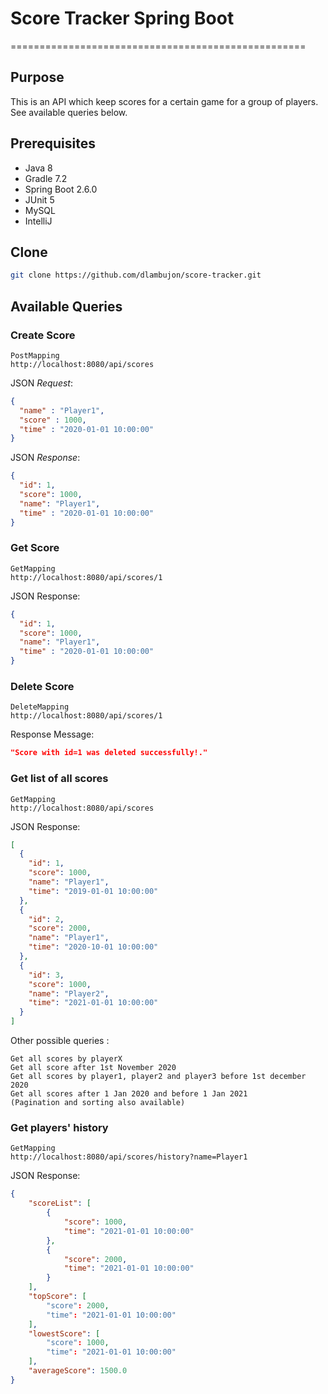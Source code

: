 # Score Tracker Spring Boot

===================================================
## Purpose
This is an API which keep scores for a certain game for a group of players. See available queries below.

## Prerequisites

* Java 8
* Gradle 7.2
* Spring Boot 2.6.0
* JUnit 5
* MySQL
* IntelliJ

Clone
--------

```sh
git clone https://github.com/dlambujon/score-tracker.git
```

## Available Queries

### Create Score

```
PostMapping
http://localhost:8080/api/scores
```

JSON _Request_:

```json
{
  "name" : "Player1",
  "score" : 1000,
  "time" : "2020-01-01 10:00:00"
}
```
JSON _Response_:

```json
{
  "id": 1,
  "score": 1000,
  "name": "Player1",
  "time" : "2020-01-01 10:00:00"
}
```

### Get Score 

```
GetMapping
http://localhost:8080/api/scores/1
```

JSON Response:

```json
{
  "id": 1,
  "score": 1000,
  "name": "Player1",
  "time" : "2020-01-01 10:00:00"
}
```

### Delete Score

```
DeleteMapping
http://localhost:8080/api/scores/1
```

Response Message:

```json
"Score with id=1 was deleted successfully!."
```

### Get list of all scores

```
GetMapping
http://localhost:8080/api/scores
```

JSON Response:

```json
[
  {
    "id": 1,
    "score": 1000,
    "name": "Player1",
    "time": "2019-01-01 10:00:00"
  },
  {
    "id": 2,
    "score": 2000,
    "name": "Player1",
    "time": "2020-10-01 10:00:00"
  },
  {
    "id": 3,
    "score": 1000,
    "name": "Player2",
    "time": "2021-01-01 10:00:00"
  }
]
```
Other possible queries :
```
Get all scores by playerX
Get all score after 1st November 2020
Get all scores by player1, player2 and player3 before 1st december 2020
Get all scores after 1 Jan 2020 and before 1 Jan 2021
(Pagination and sorting also available)
```

### Get players' history

```
GetMapping
http://localhost:8080/api/scores/history?name=Player1
```

JSON Response:

```json
{
    "scoreList": [
        {
            "score": 1000,
            "time": "2021-01-01 10:00:00"
        },
        {
            "score": 2000,
            "time": "2021-01-01 10:00:00"
        }
    ],
    "topScore": [
        "score": 2000,
        "time": "2021-01-01 10:00:00"
    ],
    "lowestScore": [
        "score": 1000,
        "time": "2021-01-01 10:00:00"
    ],
    "averageScore": 1500.0
}
```
